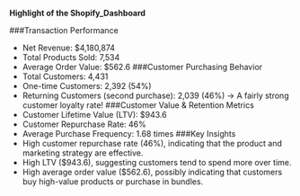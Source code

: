 **Highlight of the Shopify_Dashboard**

###Transaction Performance
- Net Revenue: $4,180,874
- Total Products Sold: 7,534
- Average Order Value: $562.6
###Customer Purchasing Behavior
- Total Customers: 4,431
- One-time Customers: 2,392 (54%)
- Returning Customers (second purchase): 2,039 (46%) → A fairly strong customer loyalty rate!
###Customer Value & Retention Metrics
- Customer Lifetime Value (LTV): $943.6
- Customer Repurchase Rate: 46%
- Average Purchase Frequency: 1.68 times
###Key Insights
- High customer repurchase rate (46%), indicating that the product and marketing strategy are effective.
- High LTV ($943.6), suggesting customers tend to spend more over time.
- High average order value ($562.6), possibly indicating that customers buy high-value products or purchase in bundles.
